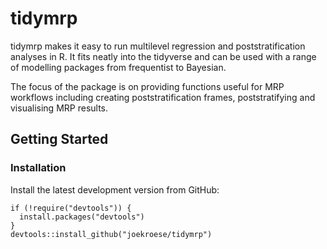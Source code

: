 # tidymrp

tidymrp makes it easy to run multilevel regression and poststratification analyses in R. It fits neatly into the tidyverse and can be used with a range of modelling packages from frequentist to Bayesian.

The focus of the package is on providing functions useful for MRP workflows including creating poststratification frames, poststratifying and visualising MRP results.

## Getting Started

### Installation

Install the latest development version from GitHub:

```{r}
if (!require("devtools")) {
  install.packages("devtools")
}
devtools::install_github("joekroese/tidymrp")
```

